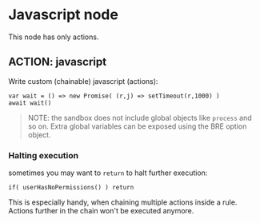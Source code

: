 # Javascript node

This node has only actions.

## ACTION: javascript

Write custom (chainable) javascript (actions):

```
var wait = () => new Promise( (r,j) => setTimeout(r,1000) )
await wait()
```

> NOTE: the sandbox does not include global objects like `process` and so on. Extra global variables can be exposed using the BRE option object.

### Halting execution

sometimes you may want to `return` to halt further execution:

```
if( userHasNoPermissions() ) return
```

This is especially handy, when chaining multiple actions inside a rule.
Actions further in the chain won't be executed anymore.